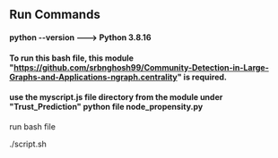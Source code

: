 ## Run Commands

#### python --version ---> Python 3.8.16


#### To run this bash file, this module "https://github.com/srbnghosh99/Community-Detection-in-Large-Graphs-and-Applications-ngraph.centrality" is required.
#### use the myscript.js file directory from the module under "Trust_Prediction" python file node_propensity.py

run bash file

./script.sh
